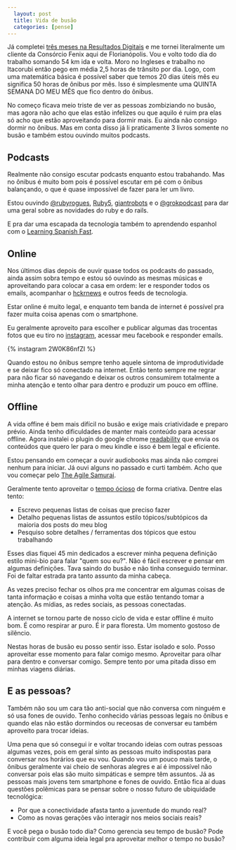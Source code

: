 ```yaml
---
  layout: post
  title: Vida de busão
  categories: [pense]
---
```


Já completei [três meses na Resultados Digitais](/tres-meses-na-resultados-digitais) e me tornei literalmente um cliente da Consórcio Fenix aqui de Florianópolis. Vou e volto todo dia do trabalho somando 54 km ida e volta. Moro no Ingleses e trabalho no Itacorubi então pego em média 2,5 horas de trânsito por dia. Logo, com uma matemática básica é possível saber que temos 20 dias úteis mês eu significa 50 horas de ônibus por mês. Isso é simplesmente uma QUINTA SEMANA DO MEU MÊS que fico dentro do ônibus.

No começo ficava meio triste de ver as pessoas zombiziando no busão, mas agora não acho que elas estão infelizes ou que aquilo é ruim pra elas só acho que estão aproveitando para dormir mais. Eu ainda não consigo dormir no ônibus. Mas em conta disso já li praticamente 3 livros somente no busão e também estou ouvindo muitos podcasts.

## Podcasts

Realmente não consigo escutar podcasts enquanto estou trabahando. Mas no ônibus é muito bom pois é possível escutar em pé com o ônibus balançando, o que é quase impossível de fazer para ler um livro.

Estou ouvindo [@rubyrogues](https://twitter.com/rubyrogues), [Ruby5](http://5by5.tv/rubyonrails), [giantrobots](http://giantrobots.fm/) e o [@grokpodcast](https://twitter.com/grokpodcast) para dar uma geral sobre as novidades do ruby e do rails.

E pra dar uma escapada da tecnologia também to aprendendo espanhol com o [Learning Spanish Fast](https://itunes.apple.com/us/podcast/master-spanish-now!-learning/).

## Online

Nos últimos dias depois de ouvir quase todos os podcasts do passado, ainda assim sobra tempo e estou só ouvindo as mesmas músicas e aproveitando para colocar a casa em ordem:  ler e responder todos os emails, acompanhar o [hckrnews](http://hckrnews.com/) e outros feeds de tecnologia.

Estar online é muito legal, e enquanto tem banda de internet é possível pra fazer muita coisa apenas com o smartphone.

Eu geralmente aproveito para escolher e publicar algumas das trocentas fotos que eu tiro no [instagram](http://instagram.com/jonatasdp), acessar meu facebook e responder emails.

{% instagram 2W0K86nfZI %}

Quando estou no ônibus sempre tenho aquele sintoma de improdutividade e se deixar fico só conectado na internet. Então tento sempre me regrar para não ficar só navegando e deixar os outros consumirem totalmente a minha atenção e tento olhar para dentro e produzir um pouco em offline.

## Offline

A vida offine é bem mais difícil no busão e exige mais criatividade e preparo prévio. Ainda tenho dificuldades de manter mais conteúdo para acessar offline. Agora instalei o plugin do google chrome [readability](https://chrome.google.com/webstore/detail/readability/oknpjjbmpnndlpmnhmekjpocelpnlfdi?hl=en) que envia os conteúdos que quero ler para o meu kindle e isso é bem legal e eficiente.

Estou pensando em começar a ouvir audiobooks mas ainda não comprei nenhum para iniciar. Já ouvi alguns no passado e curti também. Acho que vou começar pelo [The Agile Samurai](https://pragprog.com/audio_books/jtrap/the-agile-samurai-audio-book).

Geralmente tento aproveitar o [tempo ócioso](http://pt.wikipedia.org/wiki/O_%C3%93cio_Criativo) de forma criativa. Dentre elas tento:

* Escrevo pequenas listas de coisas que preciso fazer
* Detalho pequenas listas de assuntos estilo tópicos/subtópicos da maioria dos posts do meu blog
* Pesquiso sobre detalhes / ferramentas dos tópicos que estou trabalhando

Esses dias fiquei 45 min dedicados a escrever minha pequena definição estilo mini-bio para falar "quem sou eu?". Não é fácil escrever e pensar em algumas definições. Tava saindo do busão e não tinha conseguido terminar. Foi de faltar estrada pra tanto assunto da minha cabeça.

As vezes preciso fechar os olhos pra me concentrar em algumas coisas de tanta informação e coisas a minha volta que estão tentando tomar a atenção. As mídias, as redes sociais, as pessoas conectadas.

A internet se tornou parte de nosso ciclo de vida e estar offline é muito bom. É como respirar ar puro. É ir para floresta. Um momento gostoso de silêncio.

Nestas horas de busão eu posso sentir isso. Estar isolado e solo. Posso aproveitar esse momento para falar comigo mesmo. Aproveitar para olhar para dentro e conversar comigo. Sempre tento por uma pitada disso em minhas viagens diárias.

## E as pessoas?

Também não sou um cara tão anti-social que não conversa com ninguém e só usa fones de ouvido. Tenho conhecido várias pessoas legais no ônibus e quando elas não estão dormindos ou receosas de conversar eu também aproveito para trocar ideias.

Uma pena que só consegui ir e voltar trocando ideias com outras pessoas algumas vezes, pois em geral sinto as pessoas muito indispostas para conversar nos horários que eu vou. Quando vou um pouco mais tarde, o ônibus geralmente vai cheio de senhoras alegres e aí é impossível não conversar pois elas são muito simpáticas e sempre têm assuntos. Já as pessoas mais jovens tem smartphone e fones de ouvido. Então fica aí duas questões polêmicas para se pensar sobre o nosso futuro de ubiquidade tecnológica:

* Por que a conectividade afasta tanto a juventude do mundo real?
* Como as novas gerações vão interagir nos meios sociais reais?

E você pega o busão todo dia? Como gerencia seu tempo de busão? Pode contribuir com alguma ideia legal pra aproveitar melhor o tempo no busão?
